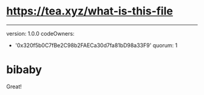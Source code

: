 # https://tea.xyz/what-is-this-file
---
version: 1.0.0
codeOwners:
  - '0x320f5b0C7fBe2C98b2FAECa30d7fa81bD98a33F9'
quorum: 1
# bibaby
Great!
